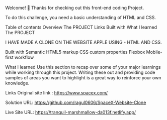 Welcome! 👋
Thanks for checking out this front-end coding Project.

To do this challenge, you need a basic understanding of HTML and CSS.

Table of contents
Overview
The PROJECT
Links
Built with
What I learned
The PROJECT

I HAVE MADE A CLONE ON THE WEBSITE APPLE USING - HTML AND CSS.

Built with
Semantic HTML5 markup
CSS custom properties
Flexbox
Mobile-first workflow

What I learned
Use this section to recap over some of your major learnings while working through this project. Writing these out and providing code samples of areas you want to highlight is a great way to reinforce your own knowledge.

Links
Original site link : https://www.spacex.com/

Solution URL: https://github.com/ragul0606/SpaceX-Website-Clone

Live Site URL: https://tranquil-marshmallow-da013f.netlify.app/
